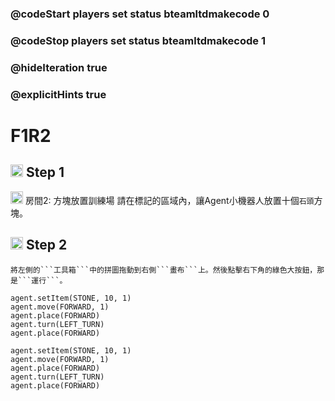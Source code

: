 ### @codeStart players set status bteamltdmakecode 0
### @codeStop players set status bteamltdmakecode 1


### @hideIteration true
### @explicitHints true

# F1R2

## <img src="https://blocklite.20240806.xyz/tw/1/f1r2" width="20" height="20"> Step 1
<img src="https://blocklite.20240806.xyz/tw/1/f1r2" width="20" height="20"> 房間2: 方塊放置訓練場
    請在標記的區域內，讓Agent小機器人放置十個```石頭```方塊。
    
## <img src="https://blocklite.20240806.xyz/tw/1/f1r2" width="20" height="20"> Step 2
    將左側的```工具箱```中的拼圖拖動到右側```畫布```上。然後點擊右下角的綠色大按鈕，那是```運行```。

```ghost
agent.setItem(STONE, 10, 1)
agent.move(FORWARD, 1)
agent.place(FORWARD)
agent.turn(LEFT_TURN)
agent.place(FORWARD)

```

```template
agent.setItem(STONE, 10, 1)
agent.move(FORWARD, 1)
agent.place(FORWARD)
agent.turn(LEFT_TURN)
agent.place(FORWARD)


```

```package
``` 